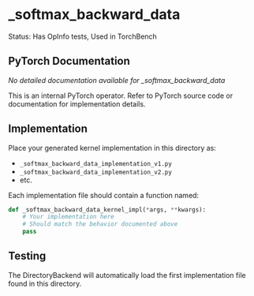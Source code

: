 # _softmax_backward_data

Status: Has OpInfo tests, Used in TorchBench

## PyTorch Documentation

*No detailed documentation available for _softmax_backward_data*

This is an internal PyTorch operator. Refer to PyTorch source code or documentation for implementation details.

## Implementation

Place your generated kernel implementation in this directory as:
- `_softmax_backward_data_implementation_v1.py`
- `_softmax_backward_data_implementation_v2.py`
- etc.

Each implementation file should contain a function named:
```python
def _softmax_backward_data_kernel_impl(*args, **kwargs):
    # Your implementation here
    # Should match the behavior documented above
    pass
```

## Testing

The DirectoryBackend will automatically load the first implementation file found in this directory.
